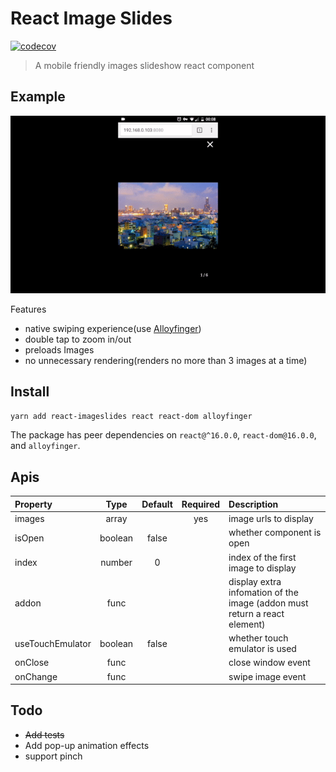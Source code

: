# React Image Slides
[![codecov](https://codecov.io/gh/loadingwyn/react-imageslides/branch/master/graph/badge.svg)](https://codecov.io/gh/loadingwyn/react-imageslides)
> A mobile friendly images slideshow react component
## Example
![demo](demo/demo.gif)

Features
- native swiping experience(use [Alloyfinger](https://github.com/AlloyTeam/AlloyFinger))
- double tap to zoom in/out
- preloads Images
- no unnecessary rendering(renders no more than 3 images at a time)

## Install
`yarn add react-imageslides react react-dom alloyfinger`

The package has peer dependencies on `react@^16.0.0`, `react-dom@16.0.0`, and `alloyfinger`.

## Apis

Property            | Type   | Default        | Required | Description
:-------------------|:------:|:--------------:|:--------:|:----------------------------------------
images              | array  |                |    yes   | image urls to display
isOpen              | boolean|    false       |          | whether component is open
index               | number |        0       |          | index of the first image to display
addon               | func   |                |          | display extra infomation of the image (addon must return a react element)
useTouchEmulator    | boolean|    false       |          | whether touch emulator is used
onClose             | func   |                |          | close window event
onChange            | func   |                |          | swipe image event

## Todo

- ~~Add tests~~
- Add pop-up animation effects
- support pinch
